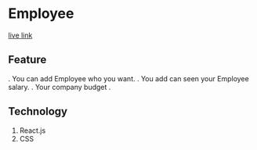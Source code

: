 # Employee 
[live link](https://eager-austin-45f2de.netlify.app/)

## Feature
. You can add Employee who you want.
. You add can seen your Employee salary.
. Your company budget .

## Technology
1. React.js
2. CSS

